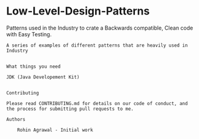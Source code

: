 # Low-Level-Design-Patterns

Patterns used in the Industry to crate a Backwards compatible, 
    Clean code with Easy Testing.
    
    A series of examples of different patterns that are heavily used in Industry
    
    
    What things you need
    
    JDK (Java Developement Kit)
    
    
    Contributing
    
    Please read CONTRIBUTING.md for details on our code of conduct, and the process for submitting pull requests to me.
    
    Authors
    
        Rohin Agrawal - Initial work

    
   
